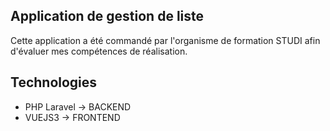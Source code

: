 ## Application de gestion de liste 
Cette application a été commandé par l'organisme de formation STUDI afin d'évaluer mes compétences de réalisation.

## Technologies

- PHP Laravel -> BACKEND
- VUEJS3 -> FRONTEND
